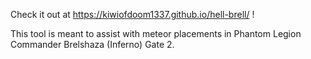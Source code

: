 Check it out at https://kiwiofdoom1337.github.io/hell-brell/ !

This tool is meant to assist with meteor placements in Phantom Legion Commander Brelshaza (Inferno) Gate 2.
